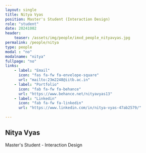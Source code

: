 ```yaml
---
layout: single
title: Nitya Vyas
position: Master's Student (Interaction Design)
role: "student"
date: 20241002
header:
    teaser: /assets/img/people/imxd_people_nityavyas.jpg
permalink: /people/nitya
type: people
modal : "no"
modalname: "nitya"
fullpage: "no"
links:
    - label: "Email"
      icon: "fas fa-fw fa-envelope-square"
      url: "mailto:23m2248@iitb.ac.in"
    - label: "Portfolio"
      icon: "fab fa-fw fa-behance"
      url: "https://www.behance.net/nityavyas13"
    - label: "Linkedin"
      icon: "fab fa-fw fa-linkedin"
      url: "https://www.linkedin.com/in/nitya-vyas-47ab2579/"
      
---
```


## Nitya Vyas
Master's Student - Interaction Design

